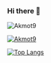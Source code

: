 ### Hi there 👋
![Akmot9](https://github.com/Akmot9/Akmot9/blob/main/Kids%20Virtual%20Store%20Banner.png)

[![Akmot9](https://github-readme-stats.vercel.app/api?username=Akmot9)](https://github.com/anuraghazra/github-readme-stats)

[![Top Langs](https://github-readme-stats.vercel.app/api/top-langs/?username=Akmot9)](https://github.com/anuraghazra/github-readme-stats)
